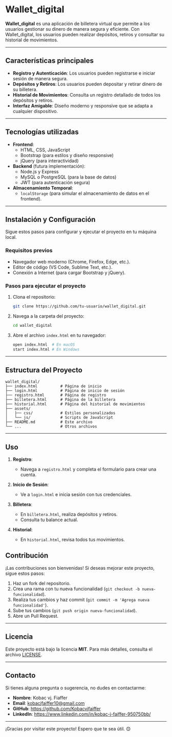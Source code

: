 



# Wallet_digital



**Wallet_digital** es una aplicación de billetera virtual que permite a los usuarios gestionar su dinero de manera segura y eficiente. Con Wallet_digital, los usuarios pueden realizar depósitos, retiros y consultar su historial de movimientos.

---

## Características principales

- **Registro y Autenticación**: Los usuarios pueden registrarse e iniciar sesión de manera segura.
- **Depósitos y Retiros**: Los usuarios pueden depositar y retirar dinero de su billetera.
- **Historial de Movimientos**: Consulta un registro detallado de todos los depósitos y retiros.
- **Interfaz Amigable**: Diseño moderno y responsive que se adapta a cualquier dispositivo.

---

## Tecnologías utilizadas

- **Frontend**:
  - HTML, CSS, JavaScript
  - Bootstrap (para estilos y diseño responsive)
  - jQuery (para interactividad)
- **Backend** (futura implementación):
  - Node.js y Express
  - MySQL o PostgreSQL (para la base de datos)
  - JWT (para autenticación segura)
- **Almacenamiento Temporal**:
  - `localStorage` (para simular el almacenamiento de datos en el frontend).

---

## Instalación y Configuración

Sigue estos pasos para configurar y ejecutar el proyecto en tu máquina local.

### Requisitos previos

- Navegador web moderno (Chrome, Firefox, Edge, etc.).
- Editor de código (VS Code, Sublime Text, etc.).
- Conexión a Internet (para cargar Bootstrap y jQuery).

### Pasos para ejecutar el proyecto

1. Clona el repositorio:
   ```bash
   git clone https://github.com/tu-usuario/wallet_digital.git
   ```

2. Navega a la carpeta del proyecto:
   ```bash
   cd wallet_digital
   ```

3. Abre el archivo `index.html` en tu navegador:
   ```bash
   open index.html  # En macOS
   start index.html # En Windows
   ```

---

## Estructura del Proyecto

```
wallet_digital/
├── index.html          # Página de inicio
├── login.html          # Página de inicio de sesión
├── registro.html       # Página de registro
├── billetera.html      # Página de la billetera
├── historial.html      # Página del historial de movimientos
├── assets/
│   ├── css/            # Estilos personalizados
│   └── js/             # Scripts de JavaScript
├── README.md           # Este archivo
└── ...                 # Otros archivos
```

---

## Uso

1. **Registro**:
   - Navega a `registro.html` y completa el formulario para crear una cuenta.

2. **Inicio de Sesión**:
   - Ve a `login.html` e inicia sesión con tus credenciales.

3. **Billetera**:
   - En `billetera.html`, realiza depósitos y retiros.
   - Consulta tu balance actual.

4. **Historial**:
   - En `historial.html`, revisa todos tus movimientos.



## Contribución

¡Las contribuciones son bienvenidas! Si deseas mejorar este proyecto, sigue estos pasos:

1. Haz un fork del repositorio.
2. Crea una rama con tu nueva funcionalidad (`git checkout -b nueva-funcionalidad`).
3. Realiza tus cambios y haz commit (`git commit -m 'Agrega nueva funcionalidad'`).
4. Sube tus cambios (`git push origin nueva-funcionalidad`).
5. Abre un Pull Request.

---

## Licencia

Este proyecto está bajo la licencia **MIT**. Para más detalles, consulta el archivo [LICENSE](LICENSE).

---

## Contacto

Si tienes alguna pregunta o sugerencia, no dudes en contactarme:

- **Nombre**: Kobac vj. Fiaffer
- **Email**: kobacjfaiffer10@gmail.com
- **GitHub**: https://github.com/Kobacvjfaiffer
- **LinkedIn**: https://www.linkedin.com/in/kobac-j-faiffer-950750bb/

---

¡Gracias por visitar este proyecto! Espero que te sea útil. 😊




